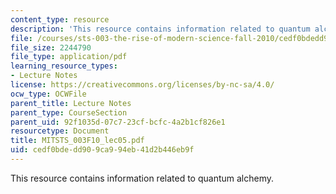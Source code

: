 ```yaml
---
content_type: resource
description: 'This resource contains information related to quantum alchemy. '
file: /courses/sts-003-the-rise-of-modern-science-fall-2010/cedf0bdedd909ca994eb41d2b446eb9f_MITSTS_003F10_lec05.pdf
file_size: 2244790
file_type: application/pdf
learning_resource_types:
- Lecture Notes
license: https://creativecommons.org/licenses/by-nc-sa/4.0/
ocw_type: OCWFile
parent_title: Lecture Notes
parent_type: CourseSection
parent_uid: 92f1035d-07c7-23cf-bcfc-4a2b1cf826e1
resourcetype: Document
title: MITSTS_003F10_lec05.pdf
uid: cedf0bde-dd90-9ca9-94eb-41d2b446eb9f
---
```

This resource contains information related to quantum alchemy. 